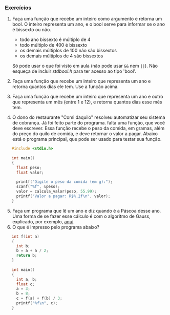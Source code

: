 ### Exercícios

1. Faça uma função que recebe um inteiro como argumento e retorna um bool. O inteiro representa um ano, e o bool serve para informar se o ano é bissexto ou não. 
   - todo ano bissexto é múltiplo de 4
   - todo múltiplo de 400 é bissexto
   - os demais múltiplos de 100 não são bissextos
   - os demais múltiplos de 4 são bissextos
   
   Só pode usar o que foi visto em aula (não pode usar `&&` nem `||`).
   Não esqueça de incluir *stdbool.h* para ter acesso ao tipo 'bool'.
   
2. Faça uma função que recebe um inteiro que representa um ano e retorna quantos dias ele tem. Use a função acima.
3. Faça uma função que recebe um inteiro que representa um ano e outro que representa um mês (entre 1 e 12), e retorna quantos dias esse mês tem.
4. O dono do restaurante "Comi daquilo" resolveu automatizar seu sistema de cobrança. Já foi feito parte do programa. falta uma função, que você deve escrever. Essa função recebe o peso da comida, em gramas, além do preço do quilo de comida, e deve retornar o valor a pagar. Abaixo está o programa principal, que pode ser usado para testar sua função.
```c
   #include <stdio.h>
   
   int main()
   {
     float peso;
     float valor;
     
     printf("Digite o peso da comida (em g):");
     scanf("%f", &peso);
     valor = calcula_valor(peso, 55.99);
     printf("Valor a pagar: R$%.2f\n", valor);
   }
```
5. Faça um programa que lê um ano e diz quando é a Páscoa desse ano. Uma forma de se fazer esse cálculo é com o algoritmo de Gauss, explicado, por exemplo, [aqui](https://www.inf.ufrgs.br/~cabral/Pascoa.html).
6. O que é impresso pelo programa abaixo?
```c
   int f(int a)
   {
     int b;
     b = a + a / 2;
     return b;
   }
   
   int main()
   {
     int a, b;
     float c;
     a = 3;
     b = 8;
     c = f(a) + f(b) / 3;
     printf("%f\n", c);
   }
```
